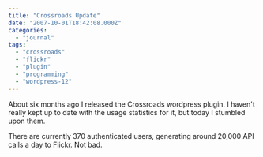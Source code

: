 ```yaml
---
title: "Crossroads Update"
date: "2007-10-01T18:42:08.000Z"
categories: 
  - "journal"
tags: 
  - "crossroads"
  - "flickr"
  - "plugin"
  - "programming"
  - "wordpress-12"
---
```


About six months ago I released the Crossroads wordpress plugin. I haven't really kept up to date with the usage statistics for it, but today I stumbled upon them.

There are currently 370 authenticated users, generating around 20,000 API calls a day to Flickr. Not bad.
